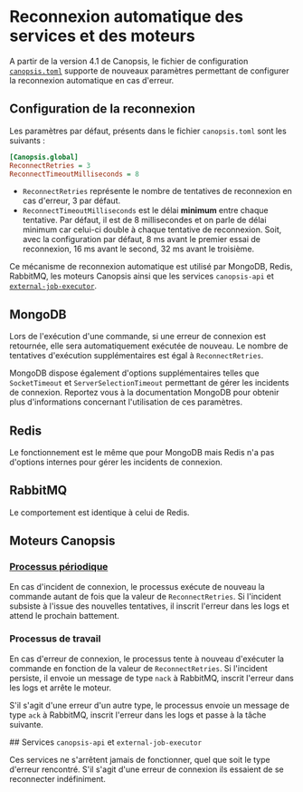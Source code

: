 # Reconnexion automatique des services et des moteurs

A partir de la version 4.1 de Canopsis, le fichier de configuration [`canopsis.toml`](./variables-environnement.md#chemin-dacces-au-fichier-de-configuration-global-canopsistoml) supporte de nouveaux paramètres permettant de configurer la reconnexion automatique en cas d'erreur.

## Configuration de la reconnexion

Les paramètres par défaut, présents dans le fichier `canopsis.toml` sont les suivants :

```ini
[Canopsis.global]
ReconnectRetries = 3
ReconnectTimeoutMilliseconds = 8
```

- `ReconnectRetries` représente le nombre de tentatives de reconnexion en cas d'erreur, 3 par défaut.
- `ReconnectTimeoutMilliseconds` est le délai **minimum** entre chaque tentative. Par défaut, il est de 8 millisecondes et on parle de délai minimum car celui-ci double à chaque tentative de reconnexion. Soit, avec la configuration par défaut, 8 ms avant le premier essai de reconnexion, 16 ms avant le second, 32 ms avant le troisième.

Ce mécanisme de reconnexion automatique est utilisé par MongoDB, Redis, RabbitMQ, les moteurs Canopsis ainsi que les services `canopsis-api` et [`external-job-executor`](../remediation/index.md#architecture).

## MongoDB

Lors de l'exécution d'une commande, si une erreur de connexion est retournée, elle sera automatiquement exécutée de nouveau. Le nombre de tentatives d'exécution supplémentaires est égal à `ReconnectRetries`.

MongoDB dispose également d'options supplémentaires telles que `SocketTimeout` et `ServerSelectionTimeout` permettant de gérer les incidents de connexion. Reportez vous à la documentation MongoDB pour obtenir plus d'informations concernant l'utilisation de ces paramètres.

## Redis

Le fonctionnement est le même que pour MongoDB mais Redis n'a pas d'options internes pour gérer les incidents de connexion.

## RabbitMQ

Le comportement est identique à celui de Redis.

## Moteurs Canopsis

### [Processus périodique](../../../guide-utilisation/vocabulaire/#battement)

En cas d'incident de connexion, le processus exécute de nouveau la commande autant de fois que la valeur de `ReconnectRetries`. Si l'incident subsiste à l'issue des nouvelles tentatives, il inscrit l'erreur dans les logs et attend le prochain battement.

### Processus de travail

En cas d'erreur de connexion, le processus tente à nouveau d'exécuter la commande en fonction de la valeur de `ReconnectRetries`. Si l'incident persiste, il envoie un message de type `nack` à RabbitMQ, inscrit l'erreur dans les logs et arrête le moteur.

S'il s'agit d'une erreur d'un autre type, le processus envoie un message de type `ack` à RabbitMQ, inscrit l'erreur dans les logs et passe à la tâche suivante.

## Services `canopsis-api` et `external-job-executor`

Ces services ne s'arrêtent jamais de fonctionner, quel que soit le type d'erreur rencontré. S'il s'agit d'une erreur de connexion ils essaient de se reconnecter indéfiniment.
